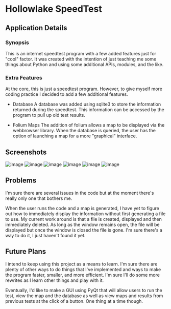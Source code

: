 # Hollowlake SpeedTest

## Application Details

### Synopsis
This is an internet speedtest program with a few added features just for "cool" factor. It was created with the intention of just teaching me some things about Python and using some additional APIs, modules, and the like. 

### Extra Features
At the core, this is just a speedtest program. However, to give myself more coding practice I decided to add a few additional features. 

- Database
A database was added using sqlite3 to store the information returned during the speedtest. This information can be accessed by the program to pull up old test results. 

- Folium Maps
The addition of folium allows a map to be displayed via the webbrowser library. When the database is queried, the user has the option of launching a map for a more "graphical" interface. 

## Screenshots

![image]('/screenshots/mainmenu.png')
![image]('/screenshots/testcompletion.png')
![image]('/screenshots/database.png')
![image]('/screenshots/search.png')
![image]('/screenshots/tagsearch.png')
![image]('/screenshots/map.png')

## Problems
I'm sure there are several issues in the code but at the moment there's really only one that bothers me. 

When the user runs the code and a map is generated, I have yet to figure out how to immediately display the information without first generating a file to use. My current work around is that a file is created, displayed and then immediately deleted. As long as the window remains open, the file will be displayed but once the window is closed the file is gone. I'm sure there's a way to do it, I just haven't found it yet. 

## Future Plans
I intend to keep using this project as a means to learn. I'm sure there are plenty of other ways to do things that I've implemented and ways to make the program faster, smaller, and more efficient. I'm sure I'll do some more rewrites as I learn other things and play with it. 

Eventually, I'd like to make a GUI using PyQt that will allow users to run the test, view the map and the database as well as view maps and results from previous tests at the click of a button. One thing at a time though. 

